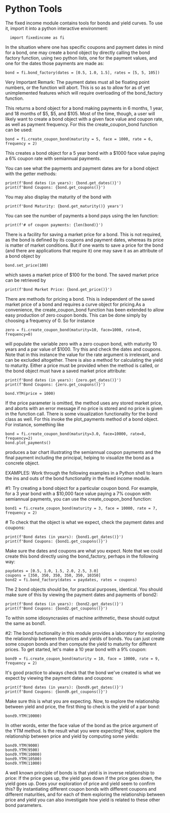 # Python Tools

<p> The fixed income module contains tools for bonds and yield curves. To use it, import it into a python interactive environment: </p>

      import fixedincome as fi

<p>
  In the situation where one has specific coupons and payment dates in mind for a bond, one may create a bond object by directly calling the bond factory function, using two python lists, one for the payment values, and one for the dates those payments are made as:
</p>

    bond = fi.bond_factory(dates = [0.5, 1.0, 1.5], rates = [5, 5, 105])

<p>
Very Important Remark: The payment dates must all be floating point numbers, or the function will abort.  This is so as to allow for as of yet unimplemented features which will require overloading of the bond_factory function.
  </p>
  
  <p> This returns a bond object for a bond making payments in 6 months, 1 year, and 18 months of $5, $5, and $105.  Most of the time, though, a user will likely want to create a bond object with a given face value and coupon rate, as well as payment frequency.  For this the create_coupon_bond function can be used:
  </p>
  
    bond = fi.create_coupon_bond(maturity = 5, face = 1000, rate = 6, frequency = 2)


<p>This creates a bond object for a 5 year bond with a $1000 face value paying a 6% coupon rate with semiannual payments.
  
You can see what the payments and payment dates are for a bond object with the getter methods:
  </p>
  
    print(f'Bond dates (in years): {bond.get_dates()}')
    print(f'Bond Coupons: {bond.get_coupons()}')


<p> You may also display the maturity of the bond with </p>

    print(f'Bond Maturity: {bond.get_maturity()} years')

<p> You can see the number of payments a bond pays using the len function: </p>
    
    print(f'# of coupon payments: {len(bond)}')

<p>
  There is a facility for saving a market price for a bond.  This is not required, as the bond is defined by its coupons and payment dates, whereas its price is matter of market conditions.  But if one wants to save a price for the bond (and there are applications that require it) one may save it as an attribute of a bond object by 
  </p>
  
    bond.set_price(100)

<p> which saves a market price of $100 for the bond.  The saved market price can be retrieved by </p>

    print(f'Bond Market Price: {bond.get_price()}')

<p> There are methods for pricing a bond.  This is independent of the saved market price of a bond and requires a curve object for pricing.As a convenience, the create_coupon_bond function has been extended to allow easy production of zero coupon bonds.  This can be done simply by choosing a frequency of 0.  So for instance
  </p>
  
    zero = fi.create_coupon_bond(maturity=10, face=1000, rate=0, frequency=0)

<p> will populate the variable zero with a zero coupon bond, with maturity 10 years and a par value of $1000.  Try this and check the dates and coupons. Note that in this instance the value for the rate argument is irrelevant, and can be excluded altogether. There is also a method for calculating the yield to maturity.  Either a price must be provided when the method is called, or the bond object must have a saved market price attribute:
  </p>
  
    print(f'Bond dates (in years): {zero.get_dates()}')
    print(f'Bond Coupons: {zero.get_coupons()}')

    bond.YTM(price = 1000)

<p> If the price parameter is omitted, the method uses any stored market price, and aborts with an error message if no price is stored and no price is given in the function call. There is some visualization functionality for the bond class as well.  For this invoke the plot_payments method of a bond object.  For instance, something like
  </p>
  
    bond = fi.create_coupon_bond(maturity=3.0, face=10000, rate=8, frequency=2)
    bond.plot_payments()

<p> produces a bar chart illustrating the semiannual coupon payments and the final payment including the principal, helping to visualize the bond as a concrete object.
  
EXAMPLES: Work through the following examples in a Python shell to learn the ins and outs of the bond functionality in the fixed income module.
  
#1: Try creating a bond object for a particular coupon bond.  For example, for a 3 year bond with a $10,000 face value paying a 7% coupon with semiannual payments, you can use the create_coupon_bond function:
  </p>
  
    bond1 = fi.create_coupon_bond(maturity = 3, face = 10000, rate = 7, frequency = 2)

<p>
  # To check that the object is what we expect, check the payment dates and coupons: </p>
  
    print(f'Bond dates (in years): {bond1.get_dates()}')
    print(f'Bond Coupons: {bond1.get_coupons()}')

<p>
  Make sure the dates and coupons are what you expect.  Note that we could create this bond directly using the bond_factory, perhaps in the following way:
  </p>
  
    paydates = [0.5, 1.0, 1.5, 2.0, 2.5, 3.0]
    coupons = [350, 350, 350, 350, 350, 10350]
    bond2 = fi.bond_factory(dates = paydates, rates = coupons)

<p> The 2 bond objects should be, for practical purposes, identical.  You should make sure of this by viewing the payment dates and payments of bond2: </p>

    print(f'Bond dates (in years): {bond2.get_dates()}')
    print(f'Bond Coupons: {bond2.get_coupons()}')

<p> To within some idiosyncrasies of machine arithmetic, these should output the same as bond1. </p>

<p> #2: The bond functionality in this module provides a laboratory for exploring the relationship between the prices and yields of bonds.  You can just create some coupon bonds and then compute the yield to maturity for different prices.  To get started, let's make a 10 year bond with a 9% coupon:
  </p>
  
    bond9 = fi.create_coupon_bond(maturity = 10, face = 10000, rate = 9, frequency = 2)

<p> It's good practice to always check that the bond we've created is what we expect by viewing the payment dates and coupons:
  </p>
    
    print(f'Bond dates (in years): {bond9.get_dates()}')
    print(f'Bond Coupons: {bond9.get_coupons()}')

<p> Make sure this is what you are expecting.  Now, to explore the relationship between yield and price, the first thing to check is the yield of a par bond:
  </p>
    
    bond9.YTM(10000)

<p> In other words, enter the face value of the bond as the price argument of the YTM method.  Is the result what you were expecting?  Now, explore the relationship between price and yield by computing some yields:
  </p>
  
    bond9.YTM(9000)
    bond9.YTM(9500)
    bond9.YTM(10000)
    bond9.YTM(10500)
    bond9.YTM(11000)

<p> A well known principle of bonds is that yield is in inverse relationship to price:  If the price goes up, the yield goes down if the price goes down, the yield goes up.  Does your exploration of price and yield seem to confirm this?  By instantiating different coupon bonds with different coupons and different maturities, and for each of them exploring the relationship between price and yield you can also investigate how yield is related to these other bond parameters.
  </p>
